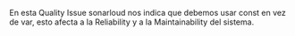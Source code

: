 En esta Quality Issue sonarloud nos indica que debemos usar const en vez de var, esto afecta a la Reliability y a la Maintainability del sistema.
